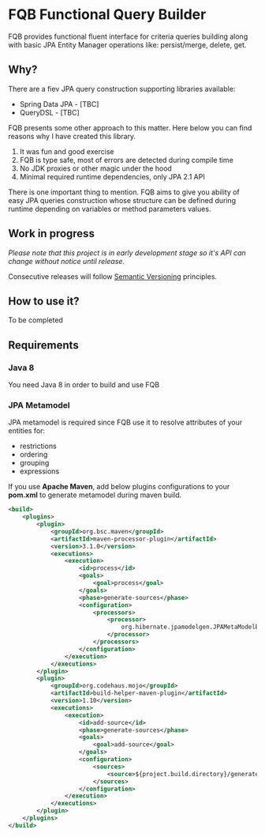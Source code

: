# FQB Functional Query Builder

FQB provides functional fluent interface for criteria queries building along with basic JPA Entity Manager operations like: persist/merge, delete, get.

## Why?

There are a fiev JPA query construction supporting libraries available:

* Spring Data JPA - [TBC]
* QueryDSL - [TBC]

FQB presents some other approach to this matter. Here below you can find reasons why I have created this library.

1. It was fun and good exercise
2. FQB is type safe, most of errors are detected during compile time
3. No JDK proxies or other magic under the hood
4. Minimal required runtime dependencies, only JPA 2.1 API 

There is one important thing to mention. FQB aims to give you ability of easy JPA queries construction whose structure can be defined during runtime depending on variables or method parameters values. 

## Work in progress

*Please note that this project is in early development stage so it's API can change without notice until release.*

Consecutive releases will follow [Semantic Versioning](http://semver.org/) principles. 

## How to use it?

To be completed

## Requirements

### Java 8

You need Java 8 in order to build and use FQB

### JPA Metamodel 

JPA metamodel is required since FQB use it to resolve attributes of your entities for:

* restrictions
* ordering
* grouping
* expressions 

If you use **Apache Maven**, add below plugins configurations to your **pom.xml** to generate metamodel during maven build.

```xml
<build>
    <plugins>
        <plugin>
            <groupId>org.bsc.maven</groupId>
            <artifactId>maven-processor-plugin</artifactId>
            <version>3.1.0</version>
            <executions>
                <execution>
                    <id>process</id>
                    <goals>
                        <goal>process</goal>
                    </goals>
                    <phase>generate-sources</phase>
                    <configuration>
                        <processors>
                            <processor>
                                org.hibernate.jpamodelgen.JPAMetaModelEntityProcessor
                            </processor>
                        </processors>
                    </configuration>
                </execution>
            </executions>
        </plugin>
        <plugin>
            <groupId>org.codehaus.mojo</groupId>
            <artifactId>build-helper-maven-plugin</artifactId>
            <version>1.10</version>
            <executions>
                <execution>
                    <id>add-source</id>
                    <phase>generate-sources</phase>
                    <goals>
                        <goal>add-source</goal>
                    </goals>
                    <configuration>
                        <sources>
                            <source>${project.build.directory}/generated-sources/apt/</source>
                        </sources>
                    </configuration>
                </execution>
            </executions>
        </plugin>
    </plugins>
</build>
```  

